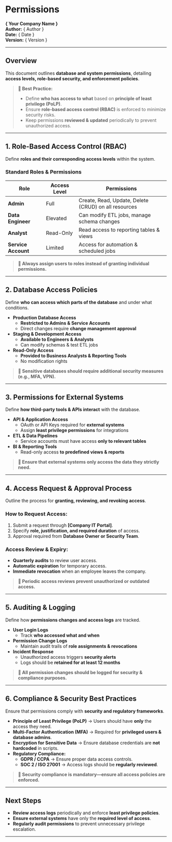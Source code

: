# Permissions  
**{ Your Company Name }**  
**Author:** { Author }  
**Date:** { Date }  
**Version:** { Version }  

---

## Overview  
This document outlines **database and system permissions**, detailing **access levels, role-based security, and enforcement policies**.  

> **📌 Best Practice:**  
> - Define **who has access to what** based on **principle of least privilege (PoLP)**.  
> - Ensure **role-based access control (RBAC)** is enforced to minimize security risks.  
> - Keep permissions **reviewed & updated** periodically to prevent unauthorized access.  

---

## 1. Role-Based Access Control (RBAC)  
Define **roles and their corresponding access levels** within the system.  

### **Standard Roles & Permissions**  

| **Role** | **Access Level** | **Permissions** |
|---------|---------------|-------------|
| **Admin** | Full | Create, Read, Update, Delete (CRUD) on all resources |
| **Data Engineer** | Elevated | Can modify ETL jobs, manage schema changes |
| **Analyst** | Read-Only | Read access to reporting tables & views |
| **Service Account** | Limited | Access for automation & scheduled jobs |

> **📌 Always assign users to roles instead of granting individual permissions.**  

---

## 2. Database Access Policies  
Define **who can access which parts of the database** and under what conditions.  

- **Production Database Access**  
  - **Restricted to Admins & Service Accounts**  
  - Direct changes require **change management approval**  
- **Staging & Development Access**  
  - **Available to Engineers & Analysts**  
  - Can modify schemas & test ETL jobs  
- **Read-Only Access**  
  - **Provided to Business Analysts & Reporting Tools**  
  - No modification rights  

> **📌 Sensitive databases should require additional security measures (e.g., MFA, VPN).**  

---

## 3. Permissions for External Systems  
Define **how third-party tools & APIs interact** with the database.  

- **API & Application Access**  
  - OAuth or API Keys required for **external systems**  
  - Assign **least privilege permissions** for integrations  
- **ETL & Data Pipelines**  
  - Service accounts must have access **only to relevant tables**  
- **BI & Reporting Tools**  
  - Read-only access **to predefined views & reports**  

> **📌 Ensure that external systems only access the data they strictly need.**  

---

## 4. Access Request & Approval Process  
Outline the process for **granting, reviewing, and revoking access**.  

### **How to Request Access:**  
1. Submit a request through **[Company IT Portal]**.  
2. Specify **role, justification, and required duration** of access.  
3. Approval required from **Database Owner or Security Team**.  

### **Access Review & Expiry:**  
- **Quarterly audits** to review user access.  
- **Automatic expiration** for temporary access.  
- **Immediate revocation** when an employee leaves the company.  

> **📌 Periodic access reviews prevent unauthorized or outdated access.**  

---

## 5. Auditing & Logging  
Define how **permissions changes and access logs** are tracked.  

- **User Login Logs**  
  - Track **who accessed what and when**  
- **Permission Change Logs**  
  - Maintain audit trails of **role assignments & revocations**  
- **Incident Response**  
  - Unauthorized access triggers **security alerts**  
  - Logs should be **retained for at least 12 months**  

> **📌 All permission changes should be logged for security & compliance purposes.**  

---

## 6. Compliance & Security Best Practices  
Ensure that permissions comply with **security and regulatory frameworks**.  

- **Principle of Least Privilege (PoLP)** → Users should have **only** the access they need.  
- **Multi-Factor Authentication (MFA)** → Required for **privileged users & database admins**.  
- **Encryption for Sensitive Data** → Ensure database credentials are **not hardcoded** in scripts.  
- **Regulatory Compliance:**  
  - **GDPR / CCPA** → Ensure proper data access controls.  
  - **SOC 2 / ISO 27001** → Access logs should be **regularly reviewed**.  

> **📌 Security compliance is mandatory—ensure all access policies are enforced.**  

---

## Next Steps  
- **Review access logs** periodically and enforce **least privilege policies**.  
- **Ensure external systems** have only the **required level of access**.  
- **Regularly audit permissions** to prevent unnecessary privilege escalation.  

---


